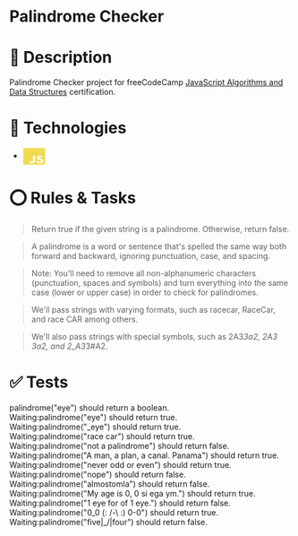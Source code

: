 # Palindrome Checker

# 📝 Description

Palindrome Checker project for freeCodeCamp <a href="https://learn.freecodecamp.org/javascript-algorithms-and-data-structures/javascript-algorithms-and-data-structures-projects/palindrome-checker)">JavaScript Algorithms and Data Structures</a> certification.

# 🔧 Technologies

- <img align="center" alt="Yann-Js" height="30" width="40" src="https://raw.githubusercontent.com/devicons/devicon/master/icons/javascript/javascript-plain.svg">

# ⭕️ Rules & Tasks

> Return true if the given string is a palindrome. Otherwise, return false.

> A palindrome is a word or sentence that's spelled the same way both forward and backward, ignoring punctuation, case, and spacing.

> Note: You'll need to remove all non-alphanumeric characters (punctuation, spaces and symbols) and turn everything into the same case (lower or upper case) in order to check for palindromes.

> We'll pass strings with varying formats, such as racecar, RaceCar, and race CAR among others.

> We'll also pass strings with special symbols, such as 2A3*3a2, 2A3 3a2, and 2_A3*3#A2.

# ✅ Tests

palindrome("eye") should return a boolean.</br>
Waiting:palindrome("eye") should return true.</br>
Waiting:palindrome("_eye") should return true.</br>
Waiting:palindrome("race car") should return true.</br>
Waiting:palindrome("not a palindrome") should return false.</br>
Waiting:palindrome("A man, a plan, a canal. Panama") should return true.</br>
Waiting:palindrome("never odd or even") should return true.</br>
Waiting:palindrome("nope") should return false.</br>
Waiting:palindrome("almostomla") should return false.</br>
Waiting:palindrome("My age is 0, 0 si ega ym.") should return true.</br>
Waiting:palindrome("1 eye for of 1 eye.") should return false.</br>
Waiting:palindrome("0_0 (: /-\ :) 0-0") should return true.</br>
Waiting:palindrome("five|\_/|four") should return false.</br>
